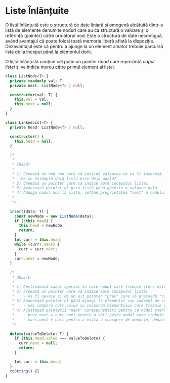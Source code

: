 # Liste Înlănțuite

O listă înlănțuită este o structură de date liniară și omogenă alcătuită dintr-o listă de elemente denumite noduri care au ca structură o valoare și o referință (pointer) către următorul nod. Este o structură de date necontiguă, având avantajul că poate folosi toată memoria liberă aflată la dispoziție. Dezavantajul este că pentru a ajunge la un element aleator trebuie parcursă lista de la început până la elementul dorit.

O listă înlănțuită conține cel puțin un pointer _head_ care reprezintă _capul listei_ și va indica mereu către primul element al listei.
```ts
class ListNode<T> {
  private readonly val: T;
  private next: ListNode<T> | null;

  constructor(val: T) {
    this.val = val;
    this.next = null;
  }
}

class LinkedList<T> {
  private head: ListNode<T> | null;

  constructor() {
    this.head = null;
  }

  /*
   *
   * INSERT
   *
   * 1) Creează un nod nou care să conțină valoarea ce va fi inserată.
   * - Ce se întâmplă dacă lista este deja goală?
   * 2) Creează un pointer care să indice spre începutul listei.
   * 3) Avansează pointer-ul prin listă până găsește o valoare nulă.
   * 4) Adaugă nodul nou la listă, setând proprietatea "next" a nodului "curr" la acest nod nou.
   *
   */
  
  insert(data: T) {
    const newNode = new ListNode(data);
    if (!this.head) {
      this.head = newNode;
      return;
    }
    let curr = this.head;
    while (curr?.next) {
      curr = curr.next;
    }
    curr.next = newNode;
  }
  
  /*
   * DELETE
   *
   * 1) Gestionează cazul special în care nodul care trebuie șters este chiar capul listei (head)
   * 2) Creează un pointer care să indice spre începutul listei
   *    - va fi nevoie și de un alt pointer "prev" care să preceadă "curr"
   * 3) Avansează pointer-ul până ajungi la elementul sau indexul pe care vrei să îl ștergi.
   *    - vei compara curr.value cu valoarea elementului care trebuie ștearsă
   * 4) Ajustează pointerii "next" corespunzători pentru ca nodul șters să nu mai facă parte din lanț
   *    - prev.next = curr.next pentru a sări peste nodul care trebuie șters
   *    - curr.next = null pentru a evita o scurgere de memorie, deoarece limbajul poate s
   */
  
  delete(valueToDelete: T) {
    if (this.head.value === valueToDelete) {
      curr.next = null;
      return;
    }

    let curr = this.head;
  }
  toString() {}
}
```
